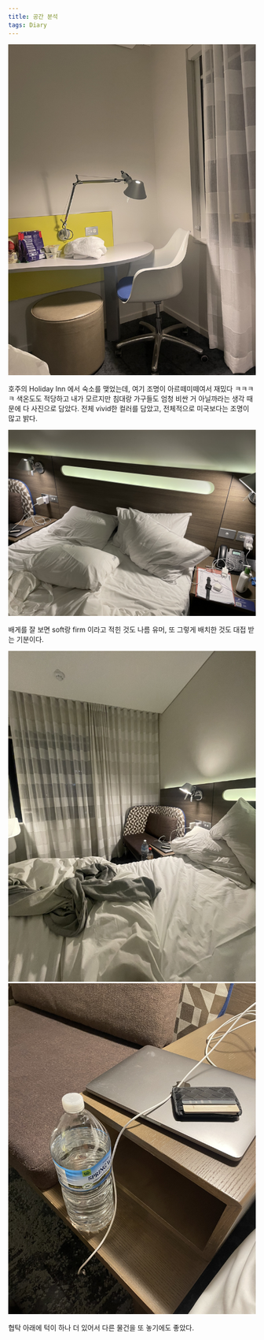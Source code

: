 ```yaml
---
title: 공간 분석 
tags: Diary
---
```


![image](/assets/images/250921_조명.jpeg)

호주의 Holiday Inn 에서 숙소를 맺었는데, 여기 조명이 아르떼미떼여서 재밌다 ㅋㅋㅋㅋ 색온도도 적당하고 내가 모르지만 침대랑 가구들도 엄청 비싼 거 아닐까라는 생각 때문에 다 사진으로 담았다. 전체 vivid한 컬러를 담았고, 전체적으로 미국보다는 조명이 많고 밝다.

![image](/assets/images/250921_침대.jpeg)

배게를 잘 보면 soft랑 firm 이라고 적힌 것도 나름 유머, 또 그렇게 배치한 것도 대접 받는 기분이다.

![image](/assets/images/250921_전체.jpeg)
![image](/assets/images/250921_협탁.jpeg)

협탁 아래에 턱이 하나 더 있어서 다른 물건을 또 놓기에도 좋았다.